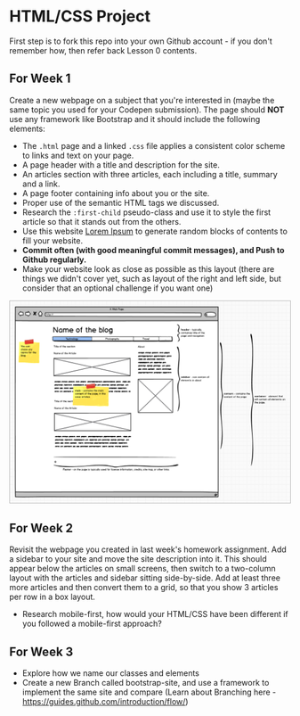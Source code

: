 # HTML/CSS Project

First step is to fork this repo into your own Github account - if you don't remember how, then refer back Lesson 0 contents.

## For Week 1

Create a new webpage on a subject that you're interested in (maybe the same topic you used for your Codepen submission). The page should **NOT** use any framework like Bootstrap and it should include the following elements:
  - The `.html` page and a linked `.css` file applies a consistent color scheme to links and text on your page.
  - A page header with a title and description for the site.
  - An articles section with three articles, each including a title, summary and a link.
  - A page footer containing info about you or the site.
  - Proper use of the semantic HTML tags we discussed.
  - Research the `:first-child` pseudo-class and use it to style the first article so that it stands out from the others.
  - Use this website [Lorem Ipsum](http://www.lipsum.com/) to generate random blocks of contents to fill your website.
  - **Commit often (with good meaningful commit messages), and Push to Github regularly.**
  - Make your website look as close as possible as this layout (there are things we didn't cover yet, such as layout of the right and left side, but consider that an optional challenge if you want one)

  <a href="blog-sketch.png" target="blank">
    <img src="blog-sketch.png" style="border: 1px solid #bababa;">
  </a>
  

## For Week 2

Revisit the webpage you created in last week's homework assignment. Add a sidebar to your site and move the site description into it. This should appear below the articles on small screens, then switch to a two-column layout with the articles and sidebar sitting side-by-side. Add at least three more articles and then convert them to a grid, so that you show 3 articles per row in a box layout.

- Research mobile-first, how would your HTML/CSS have been different if you followed a mobile-first approach?

## For Week 3
  - Explore how we name our classes and elements
  - Create a new Branch called bootstrap-site, and use a framework to implement the same site and compare
  (Learn about Branching here - https://guides.github.com/introduction/flow/)
